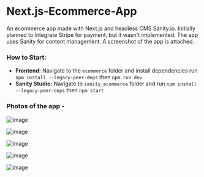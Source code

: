 # Next.js-Ecommerce-App

An ecommerce app made with Next.js and headless CMS Sanity.io. Initially planned to integrate Stripe for payment, but it wasn't implemented. The app uses Sanity for content management. A screenshot of the app is attached.

### How to Start:

- **Frontend:** Navigate to the `ecommerce` folder and install dependencies run `npm install --legacy-peer-deps` then `npm run dev`
- **Sanity Studio:** Navigate to `sanity_ecommerce` folder and run `npm install --legacy-peer-deps` then `npm start`

### Photos of the app -

![image](https://github.com/user-attachments/assets/72a8408a-ead6-4e39-9a65-90b63b585b36)

![image](https://github.com/user-attachments/assets/3634f9d8-260d-481e-859a-b7b442918fc9)

![image](https://github.com/user-attachments/assets/e335bf48-111d-4a92-9604-6823b6571501)

![image](https://github.com/user-attachments/assets/b09fd1c2-63ae-46f7-89e7-6e95fd1f56be)

![image](https://github.com/user-attachments/assets/40d876a3-cbac-4a7e-bf27-5321d207aafa)
